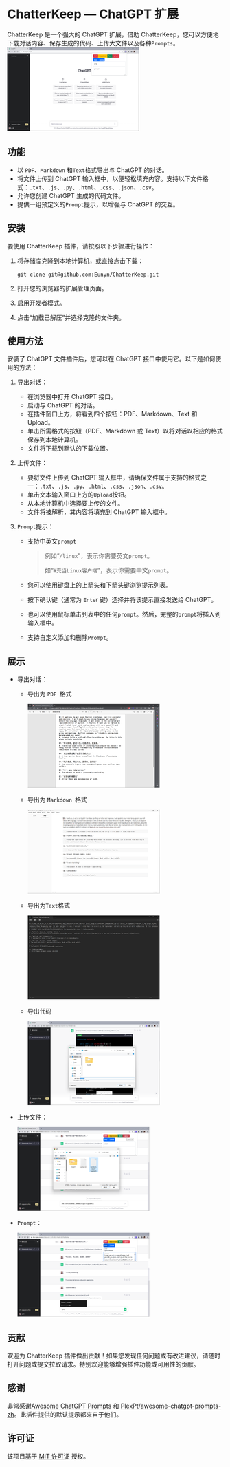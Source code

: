 
# ChatterKeep — ChatGPT 扩展

ChatterKeep 是一个强大的 ChatGPT 扩展，借助 ChatterKeep，您可以方便地下载对话内容、保存生成的代码、上传大文件以及各种`Prompts`。<img src="https://github.com/Eunyn/ChatterKeep/blob/main/image/main.png" alt="main" style="zoom:30%;" />

## 功能

- 以 `PDF`、`Markdown` 和`Text`格式导出与 ChatGPT 的对话。
- 将文件上传到 ChatGPT 输入框中，以便轻松填充内容。支持以下文件格式：`.txt`、`.js`、`.py`、`.html`、`.css`、`.json`、`.csv`。
- 允许您创建 ChatGPT 生成的代码文件。
- 提供一组预定义的`Prompt`提示，以增强与 ChatGPT 的交互。

## 安装

要使用 ChatterKeep 插件，请按照以下步骤进行操作：

1. 将存储库克隆到本地计算机，或直接点击下载：

   ```
   git clone git@github.com:Eunyn/ChatterKeep.git
   ```

2. 打开您的浏览器的扩展管理页面。

3. 启用开发者模式。

4. 点击“加载已解压”并选择克隆的文件夹。

## 使用方法

安装了 ChatGPT 文件插件后，您可以在 ChatGPT 接口中使用它。以下是如何使用的方法：

1. 导出对话：
   - 在浏览器中打开 ChatGPT 接口。
   - 启动与 ChatGPT 的对话。
   - 在插件窗口上方，将看到四个按钮：PDF、Markdown、Text 和 Upload。
   - 单击所需格式的按钮（PDF、Markdown 或 Text）以将对话以相应的格式保存到本地计算机。
   - 文件将下载到默认的下载位置。
   
2. 上传文件：
   - 要将文件上传到 ChatGPT 输入框中，请确保文件属于支持的格式之一：`.txt`、`.js`、`.py`、`.html`、`.css`、`.json`、`.csv`。
   - 单击文本输入窗口上方的`Upload`按钮。
   - 从本地计算机中选择要上传的文件。
   - 文件将被解析，其内容将填充到 ChatGPT 输入框中。
   
3. `Prompt`提示：
   - 支持中英文`prompt`
   
     > 例如“`/linux`”，表示你需要英文`prompt`。
     >
     > 如“`#充当Linux客户端`”，表示你需要中文`prompt`。
   
   - 您可以使用键盘上的上箭头和下箭头键浏览提示列表。
   
   - 按下确认键（通常为 `Ente`r 键）选择并将该提示直接发送给 ChatGPT。
   
   - 也可以使用鼠标单击列表中的任何`prompt`。然后，完整的`prompt`将插入到输入框中。
   
   - 支持自定义添加和删除`Prompt`。

## 展示

- 导出对话：

  - 导出为 `PDF `格式

    <img src="https://github.com/Eunyn/ChatterKeep/blob/main/image/pdf.png" alt="pdf" style="zoom:30%;" />

  - 导出为 `Markdown `格式

    <img src="https://github.com/Eunyn/ChatterKeep/blob/main/image/markdown.png" alt="markdown" style="zoom:30%;" />

  - 导出为`Text`格式

    <img src="https://github.com/Eunyn/ChatterKeep/blob/main/image/text.png" alt="text" style="zoom:30%;" />

  - 导出代码

    <img src="https://github.com/Eunyn/ChatterKeep/blob/main/image/code.png" alt="code" style="zoom:30%;" />

- 上传文件：

  <img src="https://github.com/Eunyn/ChatterKeep/blob/main/image/upload.png" alt="upload" style="zoom:30%;" />

- `Prompt`：

  <img src="https://github.com/Eunyn/ChatterKeep/blob/main/image/prompts.png" alt="prompts" style="zoom:30%;" />

## 贡献

欢迎为 ChatterKeep 插件做出贡献！如果您发现任何问题或有改进建议，请随时打开问题或提交拉取请求。特别欢迎能够增强插件功能或可用性的贡献。

## 感谢

非常感谢[Awesome ChatGPT Prompts](https://github.com/f/awesome-chatgpt-prompts) 和 [PlexPt/awesome-chatgpt-prompts-zh](https://github.com/PlexPt/awesome-chatgpt-prompts-zh)。此插件提供的默认提示都来自于他们。

## 许可证

该项目基于 [MIT 许可证](https://chat.openai.com/c/LICENSE) 授权。
